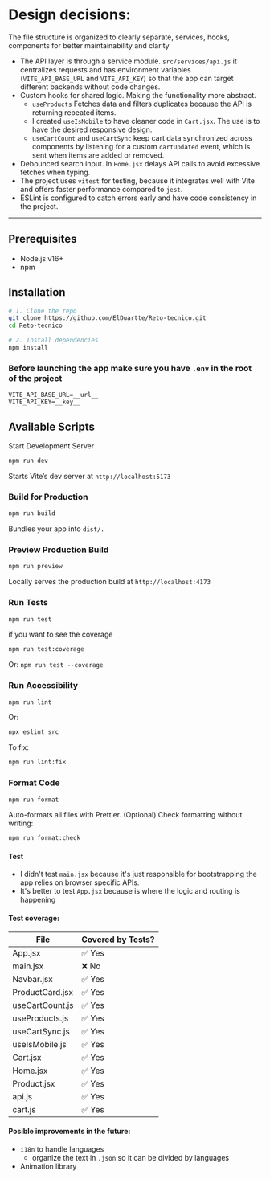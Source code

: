 # Design decisions:
The file structure is organized to clearly separate, services, hooks, components for better maintainability and clarity
- The API layer is through a service module. `src/services/api.js` it centralizes requests and has environment variables (`VITE_API_BASE_URL` and `VITE_API_KEY`) so that the app can target different backends without code changes.
- Custom hooks for shared logic. Making the functionality more abstract.
	- `useProducts` Fetches data and filters duplicates because the API is returning repeated items.
	- I created `useIsMobile` to have cleaner code in `Cart.jsx`. The use is to have the desired responsive design.
	- `useCartCount` and `useCartSync` keep cart data synchronized across components by listening for a custom `cartUpdated` event, which is sent when items are added or removed.
- Debounced search input. In `Home.jsx` delays API calls to avoid excessive fetches when typing.
- The project uses `vitest` for testing, because it integrates well with Vite and offers faster performance compared to `jest`.
- ESLint is configured to catch errors early and have code consistency in the project.

---

## Prerequisites

- Node.js v16+
- npm

## Installation

```bash
# 1. Clone the repo
git clone https://github.com/ElDuartte/Reto-tecnico.git
cd Reto-tecnico

# 2. Install dependencies
npm install
```

### Before launching the app make sure you have `.env` in the root of the project
```
VITE_API_BASE_URL=__url__
VITE_API_KEY=__key__
```

## Available Scripts

Start Development Server

```bash
npm run dev
```

Starts Vite’s dev server at `http://localhost:5173`

### Build for Production

```bash
npm run build
```

Bundles your app into `dist/.`

### Preview Production Build

```bash
npm run preview
```

Locally serves the production build at `http://localhost:4173`

### Run Tests

```bash
npm run test
```
if you want to see the coverage
```bash
npm run test:coverage
```

Or: `npm run test --coverage`

### Run Accessibility

```bash
npm run lint
```
Or:
```bash
npx eslint src
```
To fix:
```bash
npm run lint:fix
```

### Format Code

```bash
npm run format
```

Auto-formats all files with Prettier.
(Optional) Check formatting without writing:

```bash
npm run format:check
```

#### Test

- I didn't test `main.jsx` because it's just responsible for bootstrapping the app relies on browser specific APIs.
- It's better to test `App.jsx` because is where the logic and routing is happening

#### Test coverage:

| File            | Covered by Tests? |
| --------------- | ----------------- |
| App.jsx         | ✅ Yes            |
| main.jsx        | ❌ No             |
| Navbar.jsx      | ✅ Yes            |
| ProductCard.jsx | ✅ Yes            |
| useCartCount.js | ✅ Yes            |
| useProducts.js  | ✅ Yes            |
| useCartSync.js  | ✅ Yes            |
| useIsMobile.js  | ✅ Yes            |
| Cart.jsx        | ✅ Yes            |
| Home.jsx        | ✅ Yes            |
| Product.jsx     | ✅ Yes            |
| api.js          | ✅ Yes            |
| cart.js         | ✅ Yes            |

#### Posible improvements in the future:

- `i18n` to handle languages
  - organize the text in `.json` so it can be divided by languages
- Animation library
